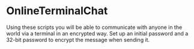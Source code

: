 # OnlineTerminalChat
Using these scripts you will be able to communicate with anyone in the world via a terminal in an encrypted way. Set up an initial password and a 32-bit password to encrypt the message when sending it.
